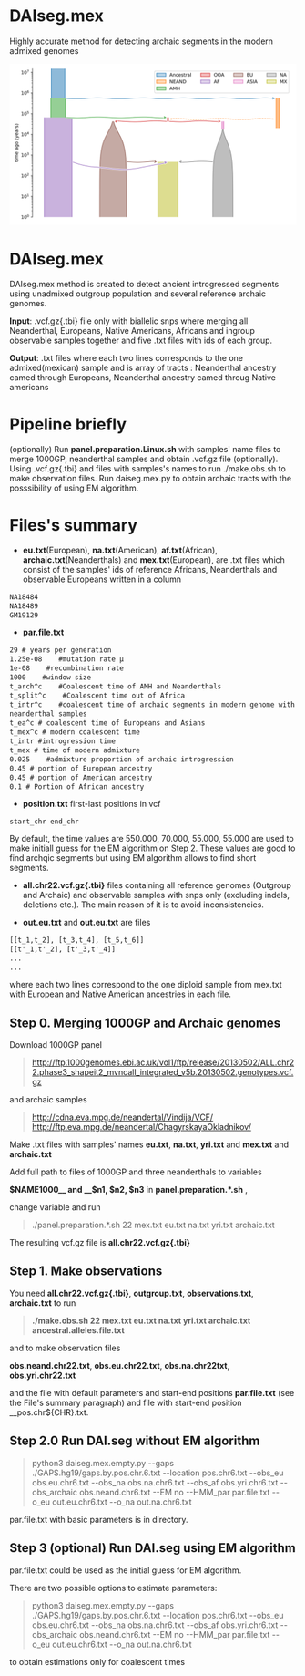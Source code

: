 # DAIseg.mex
Highly accurate method for detecting archaic segments in the modern admixed genomes 


![Demography](https://github.com/Genomics-HSE/DAIseg.mex/blob/main/utilities/Mex.svg)

# DAIseg.mex
DAIseg.mex method is created to detect ancient introgressed segments using unadmixed outgroup population and several reference archaic genomes. 

__Input__: .vcf.gz{.tbi} file only with biallelic snps where merging all Neanderthal, Europeans, Native Americans, Africans and  ingroup observable samples together and five .txt files with ids of each group.

__Output__: .txt files where each two lines corresponds to the one admixed(mexican) sample and is  array of tracts  : Neanderthal ancestry camed through Europeans, Neanderthal ancestry camed throug Native americans


# Pipeline briefly
 (optionally) Run __panel.preparation.Linux.sh__ with samples' name files to merge 1000GP, neanderthal samples and obtain .vcf.gz file (optionally). Using .vcf.gz{.tbi} and files with samples's names to run ./make.obs.sh to make observation files. Run daiseg.mex.py to obtain archaic tracts  with the posssibility of using EM algorithm.




# Files's summary
*  __eu.txt__(European), __na.txt__(American), __af.txt__(African),  __archaic.txt__(Neanderthals)  and __mex.txt__(European), are .txt files which consist of the samples' ids of reference Africans, Neanderthals and observable Europeans written in a column
```note
NA18484
NA18489
GM19129
```


*  __par.file.txt__
```note
29 # years per generation
1.25e-08    #mutation rate μ
1e-08    #recombination rate
1000    #window size
t_arch^c    #Coalescent time of AMH and Neanderthals
t_split^c    #Coalescent time out of Africa
t_intr^c    #coalescent time of archaic segments in modern genome with neanderthal samples
t_ea^c # coalescent time of Europeans and Asians
t_mex^c # modern coalescent time
t_intr #introgression time
t_mex # time of modern admixture
0.025    #admixture proportion of archaic introgression
0.45 # portion of European ancestry
0.45 # portion of American ancestry
0.1 # Portion of African ancestry
```

*  __position.txt__ first-last positions in vcf
```note
start_chr end_chr
```

By default, the  time values are  550.000, 70.000, 55.000, 55.000 are used to make  initiall guess for the EM algorithm on Step 2. These values are good to find archqic segments but using EM algorithm allows to find short segments.


*  __all.chr22.vcf.gz{.tbi}__ files containing all reference genomes (Outgroup and Archaic) and observable samples with snps only (excluding indels, deletions etc.). The main reason of it is to avoid inconsistencies.
  
* __out.eu.txt__ and __out.eu.txt__ are  files 
```note
[[t_1,t_2], [t_3,t_4], [t_5,t_6]]
[[t'_1,t'_2], [t'_3,t'_4]]
...
...
```
where each two lines correspond to the one diploid sample from mex.txt with European and Native American ancestries in each file.





## Step 0. Merging 1000GP  and Archaic genomes
Download 1000GP panel 
>http://ftp.1000genomes.ebi.ac.uk/vol1/ftp/release/20130502/ALL.chr22.phase3_shapeit2_mvncall_integrated_v5b.20130502.genotypes.vcf.gz 

and  archaic samples 
>http://cdna.eva.mpg.de/neandertal/Vindija/VCF/
>http://ftp.eva.mpg.de/neandertal/ChagyrskayaOkladnikov/

Make .txt files with samples' names  __eu.txt__, __na.txt__, __yri.txt__ and __mex.txt__ and  __archaic.txt__

Add full path to files  of 1000GP and three neanderthals to variables

__$NAME1000__ and __$n1, $n2, $n3__ in  __panel.preparation.*.sh__ ,

change  variable and run 
>./panel.preparation.*.sh 22 mex.txt eu.txt na.txt yri.txt archaic.txt 
 
The resulting vcf.gz file is __all.chr22.vcf.gz{.tbi}__




## Step 1.  Make observations

You need  __all.chr22.vcf.gz{.tbi}__,  __outgroup.txt__, __observations.txt__, __archaic.txt__ to run  

>__./make.obs.sh 22 mex.txt eu.txt na.txt yri.txt archaic.txt ancestral.alleles.file.txt__  

and to make observation files 

__obs.neand.chr22.txt__, __obs.eu.chr22.txt__, __obs.na.chr22txt__, __obs.yri.chr22.txt__ 

and the file with default parameters and start-end positions __par.file.txt__ (see the File's summary paragraph) and file with start-end position __pos.chr${CHR}.txt. 


## Step 2.0 Run DAI.seg without EM algorithm
>   python3 daiseg.mex.empty.py --gaps ./GAPS.hg19/gaps.by.pos.chr.6.txt --location pos.chr6.txt --obs_eu obs.eu.chr6.txt --obs_na obs.na.chr6.txt --obs_af obs.yri.chr6.txt --obs_archaic obs.neand.chr6.txt --EM no  --HMM_par par.file.txt --o_eu out.eu.chr6.txt --o_na out.na.chr6.txt

par.file.txt with basic parameters is in directory. 

## Step 3 (optional) Run DAI.seg using EM algorithm

par.file.txt  could be used as the initial guess for EM algorithm.

There are two possible options to estimate parameters: 

> python3 daiseg.mex.empty.py --gaps ./GAPS.hg19/gaps.by.pos.chr.6.txt --location pos.chr6.txt --obs_eu obs.eu.chr6.txt --obs_na obs.na.chr6.txt --obs_af obs.yri.chr6.txt --obs_archaic obs.neand.chr6.txt --EM no  --HMM_par par.file.txt --o_eu out.eu.chr6.txt --o_na out.na.chr6.txt

to obtain estimations only for coalescent times 


